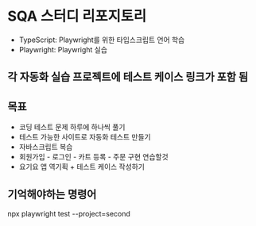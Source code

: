 # SQA 스터디 리포지토리

- TypeScript: Playwright를 위한 타입스크립트 언어 학습
- Playwright: Playwright 실습

## 각 자동화 실습 프로젝트에 테스트 케이스 링크가 포함 됨

## 목표

- 코딩 테스트 문제 하루에 하나씩 풀기
- 테스트 가능한 사이트로 자동화 테스트 만들기
- 자바스크립트 복습
- 회원가입 - 로그인 - 카트 등록 - 주문 구현 연습할것
- 요기요 앱 역기획 + 테스트 케이스 작성하기

## 기억해야하는 명령어

npx playwright test --project=second
